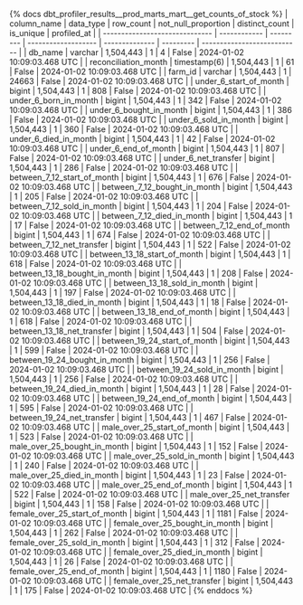 {% docs dbt_profiler_results__prod_marts_mart__get_counts_of_stock  %}
| column_name                    | data_type    | row_count | not_null_proportion | distinct_count | is_unique | profiled_at                 |
| ------------------------------ | ------------ | --------- | ------------------- | -------------- | --------- | --------------------------- |
| db_name                        | varchar      | 1,504,443 |                   1 |              4 |     False | 2024-01-02 10:09:03.468 UTC |
| reconciliation_month           | timestamp(6) | 1,504,443 |                   1 |             61 |     False | 2024-01-02 10:09:03.468 UTC |
| farm_id                        | varchar      | 1,504,443 |                   1 |          24663 |     False | 2024-01-02 10:09:03.468 UTC |
| under_6_start_of_month         | bigint       | 1,504,443 |                   1 |            808 |     False | 2024-01-02 10:09:03.468 UTC |
| under_6_born_in_month          | bigint       | 1,504,443 |                   1 |            342 |     False | 2024-01-02 10:09:03.468 UTC |
| under_6_bought_in_month        | bigint       | 1,504,443 |                   1 |            386 |     False | 2024-01-02 10:09:03.468 UTC |
| under_6_sold_in_month          | bigint       | 1,504,443 |                   1 |            360 |     False | 2024-01-02 10:09:03.468 UTC |
| under_6_died_in_month          | bigint       | 1,504,443 |                   1 |             42 |     False | 2024-01-02 10:09:03.468 UTC |
| under_6_end_of_month           | bigint       | 1,504,443 |                   1 |            807 |     False | 2024-01-02 10:09:03.468 UTC |
| under_6_net_transfer           | bigint       | 1,504,443 |                   1 |            286 |     False | 2024-01-02 10:09:03.468 UTC |
| between_7_12_start_of_month    | bigint       | 1,504,443 |                   1 |            676 |     False | 2024-01-02 10:09:03.468 UTC |
| between_7_12_bought_in_month   | bigint       | 1,504,443 |                   1 |            205 |     False | 2024-01-02 10:09:03.468 UTC |
| between_7_12_sold_in_month     | bigint       | 1,504,443 |                   1 |            204 |     False | 2024-01-02 10:09:03.468 UTC |
| between_7_12_died_in_month     | bigint       | 1,504,443 |                   1 |             17 |     False | 2024-01-02 10:09:03.468 UTC |
| between_7_12_end_of_month      | bigint       | 1,504,443 |                   1 |            674 |     False | 2024-01-02 10:09:03.468 UTC |
| between_7_12_net_transfer      | bigint       | 1,504,443 |                   1 |            522 |     False | 2024-01-02 10:09:03.468 UTC |
| between_13_18_start_of_month   | bigint       | 1,504,443 |                   1 |            618 |     False | 2024-01-02 10:09:03.468 UTC |
| between_13_18_bought_in_month  | bigint       | 1,504,443 |                   1 |            208 |     False | 2024-01-02 10:09:03.468 UTC |
| between_13_18_sold_in_month    | bigint       | 1,504,443 |                   1 |            197 |     False | 2024-01-02 10:09:03.468 UTC |
| between_13_18_died_in_month    | bigint       | 1,504,443 |                   1 |             18 |     False | 2024-01-02 10:09:03.468 UTC |
| between_13_18_end_of_month     | bigint       | 1,504,443 |                   1 |            618 |     False | 2024-01-02 10:09:03.468 UTC |
| between_13_18_net_transfer     | bigint       | 1,504,443 |                   1 |            504 |     False | 2024-01-02 10:09:03.468 UTC |
| between_19_24_start_of_month   | bigint       | 1,504,443 |                   1 |            599 |     False | 2024-01-02 10:09:03.468 UTC |
| between_19_24_bought_in_month  | bigint       | 1,504,443 |                   1 |            256 |     False | 2024-01-02 10:09:03.468 UTC |
| between_19_24_sold_in_month    | bigint       | 1,504,443 |                   1 |            256 |     False | 2024-01-02 10:09:03.468 UTC |
| between_19_24_died_in_month    | bigint       | 1,504,443 |                   1 |             28 |     False | 2024-01-02 10:09:03.468 UTC |
| between_19_24_end_of_month     | bigint       | 1,504,443 |                   1 |            595 |     False | 2024-01-02 10:09:03.468 UTC |
| between_19_24_net_transfer     | bigint       | 1,504,443 |                   1 |            467 |     False | 2024-01-02 10:09:03.468 UTC |
| male_over_25_start_of_month    | bigint       | 1,504,443 |                   1 |            523 |     False | 2024-01-02 10:09:03.468 UTC |
| male_over_25_bought_in_month   | bigint       | 1,504,443 |                   1 |            152 |     False | 2024-01-02 10:09:03.468 UTC |
| male_over_25_sold_in_month     | bigint       | 1,504,443 |                   1 |            240 |     False | 2024-01-02 10:09:03.468 UTC |
| male_over_25_died_in_month     | bigint       | 1,504,443 |                   1 |             23 |     False | 2024-01-02 10:09:03.468 UTC |
| male_over_25_end_of_month      | bigint       | 1,504,443 |                   1 |            522 |     False | 2024-01-02 10:09:03.468 UTC |
| male_over_25_net_transfer      | bigint       | 1,504,443 |                   1 |            158 |     False | 2024-01-02 10:09:03.468 UTC |
| female_over_25_start_of_month  | bigint       | 1,504,443 |                   1 |           1181 |     False | 2024-01-02 10:09:03.468 UTC |
| female_over_25_bought_in_month | bigint       | 1,504,443 |                   1 |            262 |     False | 2024-01-02 10:09:03.468 UTC |
| female_over_25_sold_in_month   | bigint       | 1,504,443 |                   1 |            312 |     False | 2024-01-02 10:09:03.468 UTC |
| female_over_25_died_in_month   | bigint       | 1,504,443 |                   1 |             26 |     False | 2024-01-02 10:09:03.468 UTC |
| female_over_25_end_of_month    | bigint       | 1,504,443 |                   1 |           1180 |     False | 2024-01-02 10:09:03.468 UTC |
| female_over_25_net_transfer    | bigint       | 1,504,443 |                   1 |            175 |     False | 2024-01-02 10:09:03.468 UTC |
{% enddocs %}
